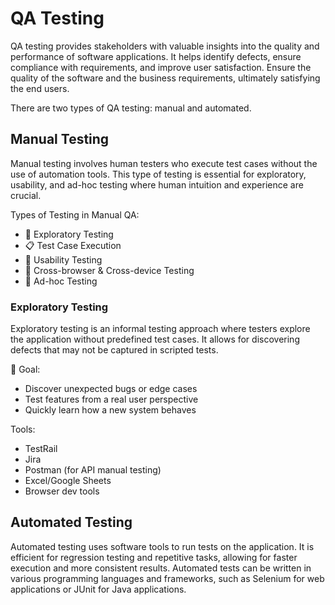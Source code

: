 # QA Testing

QA testing provides stakeholders with valuable insights into the quality and performance of software applications. It helps identify defects, ensure compliance with requirements, and improve user satisfaction. Ensure the quality of the software and the business requirements, ultimately satisfying the end users.

There are two types of QA testing: manual and automated.

## Manual Testing
Manual testing involves human testers who execute test cases without the use of automation tools. This type of testing is essential for exploratory, usability, and ad-hoc testing where human intuition and experience are crucial.

Types of Testing in Manual QA:  

- 🔎 Exploratory Testing  
- 📋 Test Case Execution  
- 🧪 Usability Testing  
- 📱 Cross-browser & Cross-device Testing  
- 🎯 Ad-hoc Testing

### Exploratory Testing
Exploratory testing is an informal testing approach where testers explore the application without predefined test cases. It allows for discovering defects that may not be captured in scripted tests.

🧠 Goal:
  - Discover unexpected bugs or edge cases
  - Test features from a real user perspective
  - Quickly learn how a new system behaves




Tools:  

  - TestRail
  - Jira
  - Postman (for API manual testing)
  - Excel/Google Sheets
  - Browser dev tools

## Automated Testing
Automated testing uses software tools to run tests on the application. It is efficient for regression testing
and repetitive tasks, allowing for faster execution and more consistent results. Automated tests can be written in various programming languages and frameworks, such as Selenium for web applications or JUnit for Java applications.
